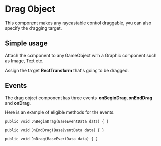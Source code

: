 # Drag Object
This component makes any raycastable control draggable, you can also specify the dragging target.

## Simple usage
Attach the component to any GameObject with a Graphic component such as Image, Text etc.

Assign the target **RectTransform** that's going to be dragged.

## Events
The drag object component has three events, **onBeginDrag**, **onEndDrag** and **onDrag**.

Here is an example of eligible methods for the events.

```
public void OnBeginDrag(BaseEventData data) { }

public void OnEndDrag(BaseEventData data) { }

public void OnDrag(BaseEventData data) { }
```
